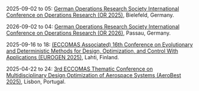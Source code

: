 2025-09-02 to 05: [German Operations Research Society International Conference on Operations Research (OR 2025)](https://or2025.de/), Bielefeld, Germany.

2026-09-02 to 04: [German Operations Research Society International Conference on Operations Research (OR 2026)](https://or2026.de/), Passau, Germany.

2025-09-16 to 18: [(ECCOMAS Associated) 16th Conference on Evolutionary and Deterministic Methods for Design, Optimization, and Control With Applications (EUROGEN 2025)](https://www.lut.fi/en/eurogen-2025), Lahti, Finland.

2025-04-22 to 24: [3rd ECCOMAS Thematic Conference on Multidisciplinary Design Optimization of Aerospace Systems (AeroBest 2025)](https://aerobest.idmec.tecnico.ulisboa.pt/), Lisbon, Portugal.

